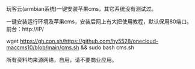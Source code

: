 玩客云(armbian系统)一键安装苹果cms，其它系统没有测试过。

一键安装运行环境及苹果cms，安装后网上有大把使用教程，默认保用80端口。前台：http://IP/

wget https://gh.con.sh/https://github.com/hy5528/onecloud-maccms10/blob/main/cms.sh && sudo bash cms.sh



所有资料均来源网络，自用，请不要商业应用。

